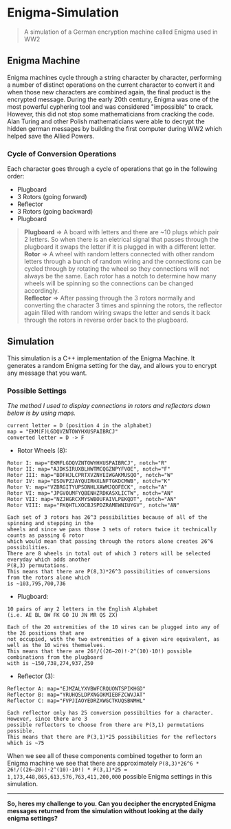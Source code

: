 # Enigma-Simulation
> A simulation of a German encryption machine called Enigma used in WW2

## Enigma Machine
Enigma machines cycle through a string character by character, performing a number of distinct operations on the current character to convert it and when those new characters are combined again, the final product is the encrypted message. During the early 20th century, Enigma was one of the most powerful cyphering tool and was considered "impossible" to crack. However, this did not stop some mathematicians from cracking the code. Alan Turing and other Polish mathematicians were able to decrypt the hidden german messages by building the first computer during WW2 which helped save the Allied Powers.

### Cycle of Conversion Operations
Each character goes through a cycle of operations that go in the following order:
- Plugboard
- 3 Rotors (going forward)
- Reflector
- 3 Rotors (going backward)
- Plugboard

> **Plugboard** => A board with letters and there are ~10 plugs which pair 2 letters. So when there is an eletrical signal that passes through the plugboard it swaps the letter if it is plugged in with a different letter. <br>
> **Rotor** => A wheel with random letters connected with other random letters through a bunch of random wiring and the connections can be cycled through by rotating the wheel so they connections will not always be the same. Each rotor has a notch to determine how many wheels will be spinning so the connections can be changed accordingly. <br>
> **Reflector** => After passing through the 3 rotors normally and converting the character 3 times and spinning the rotors, the reflector again filled with random wiring swaps the letter and sends it back through the rotors in reverse order back to the plugboard.

## Simulation
This simulation is a C++ implementation of the Enigma Machine. It generates a random Enigma setting for the day, and allows you to encrypt any message that you want.

### Possible Settings

*The method I used to display connections in rotors and reflectors down below is by using maps.*
```
current letter = D (position 4 in the alphabet)
map = "EKM(F)LGDQVZNTOWYHXUSPAIBRCJ"
converted letter = D -> F
```
- Rotor Wheels (8):
```
Rotor I: map="EKMFLGDQVZNTOWYHXUSPAIBRCJ", notch="R"
Rotor II: map="AJDKSIRUXBLHWTMCQGZNPYFVOE", notch="F"
Rotor III: map="BDFHJLCPRTXVZNYEIWGAKMUSQO", notch="W"
Rotor IV: map="ESOVPZJAYQUIRHXLNFTGKDCMWB", notch="K"
Rotor V: map="VZBRGITYUPSDNHLXAWMJQOFECK", notch="A"
Rotor VI: map="JPGVOUMFYQBENHZRDKASXLICTW", notch="AN"
Rotor VII: map="NZJHGRCXMYSWBOUFAIVLPEKQDT", notch="AN"
Rotor VIII: map="FKQHTLXOCBJSPDZRAMEWNIUYGV", notch="AN"

Each set of 3 rotors has 26^3 possibilities because of all of the spinning and stepping in the
wheels and since we pass those 3 sets of rotors twice it technically counts as passing 6 rotor
which would mean that passing through the rotors alone creates 26^6 possibilities.
There are 8 wheels in total out of which 3 rotors will be selected everyday which adds another 
P(8,3) permutations.
This means that there are P(8,3)*26^3 possibilities of conversions from the rotors alone which 
is ~103,795,700,736
```
- Plugboard:
```
10 pairs of any 2 letters in the English Alphabet
(i.e. AE BL DW FK GO IU JN MR QS ZX)

Each of the 20 extremities of the 10 wires can be plugged into any of the 26 positions that are 
not occupied, with the two extremities of a given wire equivalent, as well as the 10 wires themselves.
This means that there are 26!/((26−20)!⋅2^(10)⋅10!) possible combinations from the plugboard 
with is ~150,738,274,937,250
```
- Reflector (3):
```
Reflector A: map="EJMZALYXVBWFCRQUONTSPIKHGD"
Reflector B: map="YRUHQSLDPXNGOKMIEBFZCWVJAT"
Reflector C: map="FVPJIAOYEDRZXWGCTKUQSBNMHL"

Each reflector only has 25 conversion possibilties for a character. However, since there are 3 
possible reflectors to choose from there are P(3,1) permutations possible.
This means that there are P(3,1)*25 possibilities for the reflectors which is ~75
```

When we see all of these components combined together to form an Enigma machine we see that there
are approximately `P(8,3)*26^6 * 26!/((26−20)!⋅2^(10)⋅10!) * P(3,1)*25 = 1,173,448,865,613,576,763,411,200,000` 
possible Enigma settings in this simulation.

----

**So, heres my challenge to you. Can you decipher the encrypted Enigma messages returned from the simulation without looking at the daily enigma settings?**
